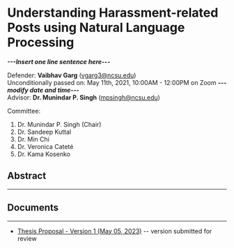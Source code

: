 # Understanding Harassment-related Posts using Natural Language Processing



***---Insert one line sentence here---***

Defender: **Vaibhav Garg** ([vgarg3@ncsu.edu](mailto:vgarg3@ncsu.edu))  
Unconditionally passed on: May 11th, 2021, 10:00AM - 12:00PM on Zoom ***---modify date and time---***  
Advisor: **Dr. Munindar P. Singh** ([mpsingh@ncsu.edu](mailto:mpsingh@ncsu.edu))    


Committee:
1. Dr. Munindar P. Singh (Chair)
1. Dr. Sandeep Kuttal
1. Dr. Min Chi
1. Dr. Veronica Cateté 
1. Dr. Kama Kosenko
  
## Abstract
* * *


## Documents
* * *

  * [Thesis Proposal - Version 1 (May 05, 2023)](https://github.com/Vaibhav-g/phd_prelims/blob/main/Thesis_Proposal.pdf) -- version submitted for review
  
